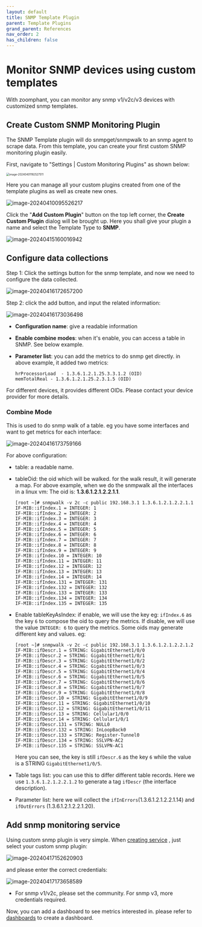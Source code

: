 ```yaml
---
layout: default
title: SNMP Template Plugin
parent: Template Plugins
grand_parent: References
nav_order: 2
has_children: false
---
```


# Monitor SNMP devices using custom templates
With zoomphant, you can monitor any snmp v1/v2c/v3 devices with customized snmp templates.

## Create Custom SNMP Monitoring Plugin

The SNMP Template plugin will do snmpget/snmpwalk to an snmp agent to scrape data. From this template, you can create your first custom SNMP monitoring plugin easily.

First, navigate to "Settings | Custom Monitoring Plugins" as shown below:

<img src="image-20240401192527511.png" alt="image-20240401192527511" style="zoom:50%;" />



Here you can manage all your custom plugins created from one of the template plugins as well as create new ones.

![image-20240410095526217](image-20240410095526217.png)



Click the "**Add Custom Plugin**" button on the top left corner, the **Create Custom Plugin** dialog will be brought up. Here you shall give your plugin a name and select the Template Type to **SNMP**.

![image-20240415160016942](image-20240415160016942.png)

## Configure data collections

Step 1: Click the settings button for the snmp template, and now we need to configure the data collected.

![image-20240416172657200](image-20240416172657200.png)

Step 2: click the add button, and input the related information:

![image-20240416173036498](image-20240416173036498.png)

- **Configuration name**: give a readable information

- **Enable combine modes**: when it's enable, you can access a table in SNMP. See below example.

- **Parameter list**: you can add the metrics to do snmp get directly. in above example, it added two metrics:

  ```
  hrProcessorLoad  - 1.3.6.1.2.1.25.3.3.1.2 (OID)
  memTotalReal - 1.3.6.1.2.1.25.2.3.1.5 (OID)
  ```

For different devices, it provides different OIDs. Please contact your device provider for more details.

### Combine Mode

This is used to do snmp walk of a table. eg you have some interfaces and want to get metrics for each interface:

![image-20240416173759166](image-20240416173759166.png)

For above configuration:

- table: a readable name.

- tableOid: the oid which will be walked. for the walk result, it will generate a map. For above example, when we do the snmpwalk all the interfaces in a linux vm: The oid is: **1.3.6.1.2.1.2.2.1.1**. 

  ```
  [root ~]# snmpwalk -v 2c -c public 192.168.3.1 1.3.6.1.2.1.2.2.1.1
  IF-MIB::ifIndex.1 = INTEGER: 1
  IF-MIB::ifIndex.2 = INTEGER: 2
  IF-MIB::ifIndex.3 = INTEGER: 3
  IF-MIB::ifIndex.4 = INTEGER: 4
  IF-MIB::ifIndex.5 = INTEGER: 5
  IF-MIB::ifIndex.6 = INTEGER: 6
  IF-MIB::ifIndex.7 = INTEGER: 7
  IF-MIB::ifIndex.8 = INTEGER: 8
  IF-MIB::ifIndex.9 = INTEGER: 9
  IF-MIB::ifIndex.10 = INTEGER: 10
  IF-MIB::ifIndex.11 = INTEGER: 11
  IF-MIB::ifIndex.12 = INTEGER: 12
  IF-MIB::ifIndex.13 = INTEGER: 13
  IF-MIB::ifIndex.14 = INTEGER: 14
  IF-MIB::ifIndex.131 = INTEGER: 131
  IF-MIB::ifIndex.132 = INTEGER: 132
  IF-MIB::ifIndex.133 = INTEGER: 133
  IF-MIB::ifIndex.134 = INTEGER: 134
  IF-MIB::ifIndex.135 = INTEGER: 135
  ```

  

- Enable tableKeyAsIndex: if enable, we will use the key eg: `ifIndex.6` as the key `6` to compose the oid to query the metrics. If disable, we will use the value `INTEGER: 6` to query the metrics. Some oids may generate different key and values. eg:

  ```
  [root ~]# snmpwalk -v 2c -c public 192.168.3.1 1.3.6.1.2.1.2.2.1.2
  IF-MIB::ifDescr.1 = STRING: GigabitEthernet1/0/0
  IF-MIB::ifDescr.2 = STRING: GigabitEthernet1/0/1
  IF-MIB::ifDescr.3 = STRING: GigabitEthernet1/0/2
  IF-MIB::ifDescr.4 = STRING: GigabitEthernet1/0/3
  IF-MIB::ifDescr.5 = STRING: GigabitEthernet1/0/4
  IF-MIB::ifDescr.6 = STRING: GigabitEthernet1/0/5
  IF-MIB::ifDescr.7 = STRING: GigabitEthernet1/0/6
  IF-MIB::ifDescr.8 = STRING: GigabitEthernet1/0/7
  IF-MIB::ifDescr.9 = STRING: GigabitEthernet1/0/8
  IF-MIB::ifDescr.10 = STRING: GigabitEthernet1/0/9
  IF-MIB::ifDescr.11 = STRING: GigabitEthernet1/0/10
  IF-MIB::ifDescr.12 = STRING: GigabitEthernet1/0/11
  IF-MIB::ifDescr.13 = STRING: Cellular1/0/0
  IF-MIB::ifDescr.14 = STRING: Cellular1/0/1
  IF-MIB::ifDescr.131 = STRING: NULL0
  IF-MIB::ifDescr.132 = STRING: InLoopBack0
  IF-MIB::ifDescr.133 = STRING: Register-Tunnel0
  IF-MIB::ifDescr.134 = STRING: SSLVPN-AC2
  IF-MIB::ifDescr.135 = STRING: SSLVPN-AC1
  ```

  Here you can see, the key is still `ifDescr.6` as the key `6` while the value is a STRING `GigabitEthernet1/0/5`.

- Table tags list: you can use this to differ different table records. Here we use  `1.3.6.1.2.1.2.2.1.2` to generate a tag `ifDescr` (the interface description).
- Parameter list: here we will collect the `ifInErrors`(1.3.6.1.2.1.2.2.1.14) and `ifOutErrors` (1.3.6.1.2.1.2.2.1.20).

## Add snmp monitoring service

Using custom snmp plugin is very simple. When  [creating service](../../01_service/) , just select your custom snmp plugin:

![image-20240417152620903](image-20240417152620903.png)

and please enter the correct credentials:

![image-20240417173658589](image-20240417173658589.png)

* For snmp v1/v2c, please set the community. For snmp v3, more credentials required.

Now, you can add a dashboard to see metrics interested in. please refer to [dashboards](../../../concepts/dashboards/) to create a dashboard.

